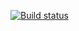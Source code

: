 [![Build status](https://ci.appveyor.com/api/projects/status/x8q8e4w7y8fd5loq/branch/master?svg=true)](https://ci.appveyor.com/project/Alekzandern/diplom-qa/branch/master)
